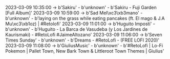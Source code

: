 2023-03-09 10:35:00 -> b'Sakiru' - b'unknown' - b'Sakiru - Fuji Garden [Full Album]'
2023-03-09 10:59:00 -> b'Sad Mel\xc3\xb3mano' - b'unknown' - b'laying on the grass while eating pancakes (ft. El mago & J.A Mu\xc3\xb1oz)  |  #Retolofi'
2023-03-09 11:01:00 -> b'Huguito Imposti' - b'unknown' - b'Huguito -  La Barca de Vasudeba (y Los Jardines de Kaurismaki) - #RetoLofi #JaimeAltozano'
2023-03-09 11:06:00 -> b'Seven Times Sunday' - b'unknown' - b'Dreams  - #RetoLofi  - (FREE LOFI 2020)'
2023-03-09 11:08:00 -> b'GiuliusMusic' - b'unknown' - b'#RetoLofi | Lo-Fi Pokemon | Pallet Town, New Bark Town & Littleroot Town Themes | Giulius'
